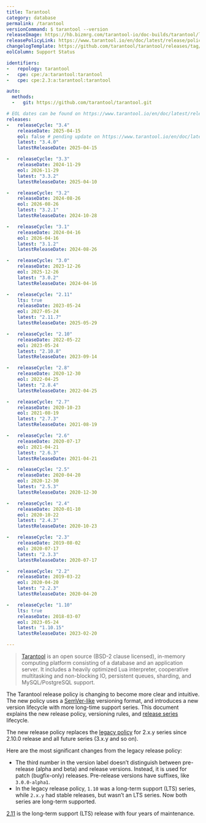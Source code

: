 ```yaml
---
title: Tarantool
category: database
permalink: /tarantool
versionCommand: $ tarantool --version
releaseImage: https://hb.bizmrg.com/tarantool-io/doc-builds/tarantool/latest/images_en/releases_calendar.svg
releasePolicyLink: https://www.tarantool.io/en/doc/latest/release/policy/
changelogTemplate: https://github.com/tarantool/tarantool/releases/tag/__LATEST__
eolColumn: Support Status

identifiers:
-   repology: tarantool
-   cpe: cpe:/a:tarantool:tarantool
-   cpe: cpe:2.3:a:tarantool:tarantool

auto:
  methods:
  -   git: https://github.com/tarantool/tarantool.git

# EOL dates can be found on https://www.tarantool.io/en/doc/latest/release/calendar/#release-table
releases:
-   releaseCycle: "3.4"
    releaseDate: 2025-04-15
    eol: false # pending update on https://www.tarantool.io/en/doc/latest/release/calendar/#release-table
    latest: "3.4.0"
    latestReleaseDate: 2025-04-15

-   releaseCycle: "3.3"
    releaseDate: 2024-11-29
    eol: 2026-11-29
    latest: "3.3.2"
    latestReleaseDate: 2025-04-10

-   releaseCycle: "3.2"
    releaseDate: 2024-08-26
    eol: 2026-08-26
    latest: "3.2.1"
    latestReleaseDate: 2024-10-28

-   releaseCycle: "3.1"
    releaseDate: 2024-04-16
    eol: 2026-04-16
    latest: "3.1.2"
    latestReleaseDate: 2024-08-26

-   releaseCycle: "3.0"
    releaseDate: 2023-12-26
    eol: 2025-12-26
    latest: "3.0.2"
    latestReleaseDate: 2024-04-16

-   releaseCycle: "2.11"
    lts: true
    releaseDate: 2023-05-24
    eol: 2027-05-24
    latest: "2.11.7"
    latestReleaseDate: 2025-05-29

-   releaseCycle: "2.10"
    releaseDate: 2022-05-22
    eol: 2023-05-24
    latest: "2.10.8"
    latestReleaseDate: 2023-09-14

-   releaseCycle: "2.8"
    releaseDate: 2020-12-30
    eol: 2022-04-25
    latest: "2.8.4"
    latestReleaseDate: 2022-04-25

-   releaseCycle: "2.7"
    releaseDate: 2020-10-23
    eol: 2021-08-19
    latest: "2.7.3"
    latestReleaseDate: 2021-08-19

-   releaseCycle: "2.6"
    releaseDate: 2020-07-17
    eol: 2021-04-21
    latest: "2.6.3"
    latestReleaseDate: 2021-04-21

-   releaseCycle: "2.5"
    releaseDate: 2020-04-20
    eol: 2020-12-30
    latest: "2.5.3"
    latestReleaseDate: 2020-12-30

-   releaseCycle: "2.4"
    releaseDate: 2020-01-10
    eol: 2020-10-22
    latest: "2.4.3"
    latestReleaseDate: 2020-10-23

-   releaseCycle: "2.3"
    releaseDate: 2019-08-02
    eol: 2020-07-17
    latest: "2.3.3"
    latestReleaseDate: 2020-07-17

-   releaseCycle: "2.2"
    releaseDate: 2019-03-22
    eol: 2020-04-20
    latest: "2.2.3"
    latestReleaseDate: 2020-04-20

-   releaseCycle: "1.10"
    lts: true
    releaseDate: 2018-03-07
    eol: 2023-05-24
    latest: "1.10.15"
    latestReleaseDate: 2023-02-20

---
```


> [Tarantool](https://www.tarantool.io/) is an open source (BSD-2 clause licensed), in-memory
> computing platform consisting of a database and an application server. It includes a heavily
> optimized Lua interpreter, cooperative multitasking and non-blocking IO, persistent queues,
> sharding, and MySQL/PostgreSQL support.

The Tarantool release policy is changing to become more clear and intuitive. The new policy uses a
[SemVer-like](https://semver.org/) versioning format, and introduces a new version lifecycle with
more long-time support series. This document explains the new release policy, versioning rules, and
[release series](https://www.tarantool.io/en/doc/latest/release/policy/#term-Release-series)
lifecycle.

The new release policy replaces the [legacy policy](https://www.tarantool.io/en/doc/latest/release/legacy-policy/)
for 2.x.y series since 2.10.0 release and all future series (3.x.y and so on).

Here are the most significant changes from the legacy release policy:

- The third number in the version label doesn’t distinguish between pre-release (alpha and beta) and
  release versions. Instead, it is used for patch (bugfix-only) releases. Pre-release versions have
  suffixes, like `3.0.0-alpha1`.
- In the legacy release policy, `1.10` was a long-term support (LTS) series, while `2.x.y` had
  stable releases, but wasn’t an LTS series. Now both series are long-term supported.

[2.11](https://www.tarantool.io/en/doc/latest/release/2.11.0/) is the long-term support (LTS) release with four years of maintenance.
